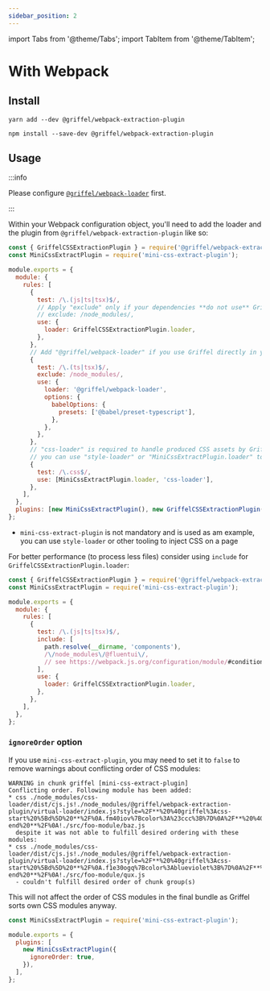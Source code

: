 ```yaml
---
sidebar_position: 2
---
```


import Tabs from '@theme/Tabs';
import TabItem from '@theme/TabItem';

# With Webpack

## Install

<Tabs>
<TabItem value="yarn" label="Yarn">

```shell
yarn add --dev @griffel/webpack-extraction-plugin
```

</TabItem>
<TabItem value="npm" label="NPM">

```shell
npm install --save-dev @griffel/webpack-extraction-plugin
```

</TabItem>
</Tabs>

## Usage

:::info

Please configure [`@griffel/webpack-loader`](/react/ahead-of-time-compilation/with-webpack) first.

:::

Within your Webpack configuration object, you'll need to add the loader and the plugin from `@griffel/webpack-extraction-plugin` like so:

```js
const { GriffelCSSExtractionPlugin } = require('@griffel/webpack-extraction-plugin');
const MiniCssExtractPlugin = require('mini-css-extract-plugin');

module.exports = {
  module: {
    rules: [
      {
        test: /\.(js|ts|tsx)$/,
        // Apply "exclude" only if your dependencies **do not use** Griffel
        // exclude: /node_modules/,
        use: {
          loader: GriffelCSSExtractionPlugin.loader,
        },
      },
      // Add "@griffel/webpack-loader" if you use Griffel directly in your project
      {
        test: /\.(ts|tsx)$/,
        exclude: /node_modules/,
        use: {
          loader: '@griffel/webpack-loader',
          options: {
            babelOptions: {
              presets: ['@babel/preset-typescript'],
            },
          },
        },
      },
      // "css-loader" is required to handle produced CSS assets by Griffel
      // you can use "style-loader" or "MiniCssExtractPlugin.loader" to handle CSS insertion
      {
        test: /\.css$/,
        use: [MiniCssExtractPlugin.loader, 'css-loader'],
      },
    ],
  },
  plugins: [new MiniCssExtractPlugin(), new GriffelCSSExtractionPlugin()],
};
```

- `mini-css-extract-plugin` is not mandatory and is used as am example, you can use `style-loader` or other tooling to inject CSS on a page

For better performance (to process less files) consider using `include` for `GriffelCSSExtractionPlugin.loader`:

```js
const { GriffelCSSExtractionPlugin } = require('@griffel/webpack-extraction-plugin');
const MiniCssExtractPlugin = require('mini-css-extract-plugin');

module.exports = {
  module: {
    rules: [
      {
        test: /\.(js|ts|tsx)$/,
        include: [
          path.resolve(__dirname, 'components'),
          /\/node_modules\/@fluentui\/,
          // see https://webpack.js.org/configuration/module/#condition
        ],
        use: {
          loader: GriffelCSSExtractionPlugin.loader,
        },
      },
    ],
  },
};
```

### `ignoreOrder` option

If you use `mini-css-extract-plugin`, you may need to set it to `false` to remove warnings about conflicting order of CSS modules:

```
WARNING in chunk griffel [mini-css-extract-plugin]
Conflicting order. Following module has been added:
* css ./node_modules/css-loader/dist/cjs.js!./node_modules/@griffel/webpack-extraction-plugin/virtual-loader/index.js?style=%2F**%20%40griffel%3Acss-start%20%5Bd%5D%20**%2F%0A.fm40iov%7Bcolor%3A%23ccc%3B%7D%0A%2F**%20%40griffel%3Acss-end%20**%2F%0A!./src/foo-module/baz.js
  despite it was not able to fulfill desired ordering with these modules:
* css ./node_modules/css-loader/dist/cjs.js!./node_modules/@griffel/webpack-extraction-plugin/virtual-loader/index.js?style=%2F**%20%40griffel%3Acss-start%20%5Bd%5D%20**%2F%0A.f1e30ogq%7Bcolor%3Ablueviolet%3B%7D%0A%2F**%20%40griffel%3Acss-end%20**%2F%0A!./src/foo-module/qux.js
  - couldn't fulfill desired order of chunk group(s)
```

This will not affect the order of CSS modules in the final bundle as Griffel sorts own CSS modules anyway.

```js
const MiniCssExtractPlugin = require('mini-css-extract-plugin');

module.exports = {
  plugins: [
    new MiniCssExtractPlugin({
      ignoreOrder: true,
    }),
  ],
};
```
